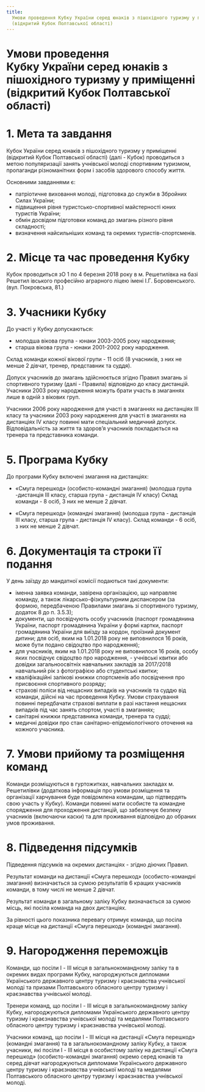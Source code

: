 ```yaml
---
title:
  Умови проведення Кубку України серед юнаків з пішохідного туризму у приміщенні
  (відкритий Кубок Полтавської області)
---
```


# Умови проведення <br> Кубку України серед юнаків з пішохідного туризму у приміщенні <br> (відкритий Кубок Полтавської області)

# 1. Мета та завдання

Кубок України серед юнаків з пішохідного туризму у приміщенні (відкритий Кубок Полтавської області) (далі - Кубок) проводиться з метою популяризації занять учнівської молоді спортивним туризмом, пропаганди різноманітних форм і засобів здорового способу життя.

Основними завданнями є:

- патріотичне виховання молоді, підготовка до служби в Збройних Силах України;
- підвищення рівня туристсько-спортивної майстерності юних туристів України;
- обмін досвідом підготовки команд до змагань різного рівня складності;
- визначення найсильніших команд та окремих туристів-спортсменів.

# 2. Місце та час проведення Кубку

Кубок проводиться зО 1 по 4 березня 2018 року в м. Решетилівка на базі Решетил івського професійно аграрного ліцею імені І.Г. Боровенського. (вул. Покровська, 81.)

# 3. Учасники Кубку

До участі у Кубку допускаються:

- молодша вікова група - юнаки 2003-2005 року народження;
- старша вікова група - юнаки 2001-2002 року народження.

Склад команди кожної вікової групи - 11 осіб (8 учасників, з них не менше 2 дівчат, тренер, представник та суддя).

Допуск учасників до змагань здійснюється згідно Правил змагань зі спортивного туризму (далі - Правила) відповідно до класу дистанцій. Учасники 2003 року народження можуть брати участь в змаганнях лише в одній з вікових груп.

Учасники 2006 року народження для участі в змаганнях на дистанціях III класу та учасники 2003 року народження для участі в змаганнях на дистанціях IV класу повинні мати спеціальний медичний допуск. Відповідальність за життя та здоров’я учасників покладається на тренера та представника команди.

# 5. Програма Кубку

До програми Кубку включені змагання на дистанціях:

- «Смуга перешкод» (особисто-командні змагання) (молодша група -дистанція III класу, старша група - дистанція IV класу) Склад команди - 8 осіб, 3 них не менше 2 дівчат.

- «Смуга перешкод» (командні змагання) (молодша група - дистанція III класу, старша група - дистанція IV класу). Склад команди - 6 осіб, з них не менше 2 дівчат.

# 6. Документація та строки її подання

У день заїзду до мандатної комісії подаються такі документи:

- іменна заявка команди, завірена організацією, що направляє команду, а також лікарсько-фізкультурним диспансером (за формою, передбаченою Правилами змагань зі спортивного туризму, додаток 8 до п. 3.5.3);
- документи, що посвідчують особу учасників (паспорт громадянина України, паспорт громадянина України у формі картки, паспорт громадянина України для виїзду за кордон, проїзний документ дитини; для осіб, яким на 1.01.2018 року не виповнилося 16 років, може бути подано свідоцтво про народження);
- для учасників, яким на 1.01.2018 року не виповнилося 16 років, особу яких посвідчує свідоцтво про народження, - учнівські квитки або довідки загальноосвітніх навчальних закладів за 2017/2018 навчальний рік з фотографією або студентські квитки;
- кваліфікаційні залікові книжки спортсменів або посвідчення про присвоєння спортивного розряду;
- страхові поліси від нещасних випадків на учасників та суддю від команди, дійсні на час проведення Кубку. Умови страхування повинні передбачати страхові виплати в разі настання нещасних випадків під час занять спортом, участі в змаганнях;
- санітарні книжки представника команди, тренера та судді;
- медичні довідки про стан санітарно-епідеміологічного оточення на кожного учасника.

# 7. Умови прийому та розміщення команд

Команди розміщуються в гуртожитках, навчальних закладах м. Решетилівки (додаткова інформація про умови розміщення та організації харчування буде повідомлена командам, що підтвердять свою участь у Кубку). Команди повинні мати особисте та командне спорядження для проходження дистанцій, що забезпечує безпеку учасників (включаючи каски) та для проживання відповідно до обраних умов проживання.

# 8. Підведення підсумків

Підведення підсумків на окремих дистанціях - згідно діючих Правил.

Результат команди на дистанції «Смуга перешкод» (особисто-командні змагання) визначається за сумою результатів 6 кращих учасників команди, в тому числі не менше 2 дівчат.

Результат команди в загальному заліку Кубку визначається за сумою місць, які посіла команда на двох дистанціях.

За рівності цього показника перевагу отримує команда, що посіла краще місце на дистанції «Смуга перешкод» (командні змагання).

# 9. Нагородження переможців

Команди, що посіли І - III місця в загальнокомандному заліку та в окремих видах програми Кубку, нагороджуються дипломами Українського державного центру туризму і краєзнавства учнівської молоді та призами Полтавського обласного центру туризму і краєзнавства учнівської молоді.

Тренери команд, що посіли І - III місця в загальнокомандному заліку Кубку, нагороджуються дипломами Українського державного центру туризму і краєзнавства учнівської молоді та медалями Полтавського обласного центру туризму і краєзнавства учнівської молоді.

Учасники команд, що посіли І - III місця на дистанції «Смуга перешкод» (командні змагання) та в загальнокомандному заліку Кубку, а також учасники, які посіли І - III місця в особистому заліку на дистанції «Смуга перешкод» (особисто-командні змагання) окремо серед юнаків та серед дівчат нагороджуються дипломами Українського державного центру туризму і краєзнавства учнівської молоді та медалями Полтавського обласного центру туризму і краєзнавства учнівської молоді.

